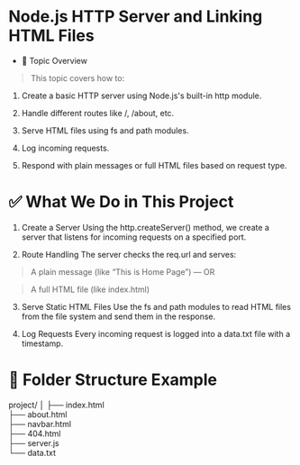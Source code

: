 # Node.js HTTP Server and Linking HTML Files
* 🧾 Topic Overview
> This topic covers how to:

1. Create a basic HTTP server using Node.js's built-in http module.

2. Handle different routes like /, /about, etc.

3. Serve HTML files using fs and path modules.

4. Log incoming requests.

5. Respond with plain messages or full HTML files based on request type.

# ✅ What We Do in This Project
1. Create a Server
Using the http.createServer() method, we create a server that listens for incoming requests on a specified port.

2. Route Handling
The server checks the req.url and serves:

>A plain message (like “This is Home Page”) — OR 

>A full HTML file (like index.html)

3. Serve Static HTML Files
Use the fs and path modules to read HTML files from the file system and send them in the response.

4. Log Requests
Every incoming request is logged into a data.txt file with a timestamp.

# 📁 Folder Structure Example
project/
│
├── index.html<br>
├── about.html<br>
├── navbar.html<br>
├── 404.html<br>
├── server.js<br>
└── data.txt
